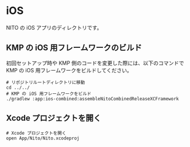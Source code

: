 # iOS

NITO の iOS アプリのディレクトリです。

## KMP の iOS 用フレームワークのビルド

初回セットアップ時や KMP 側のコードを変更した際には、以下のコマンドで KMP の iOS 用フレームワークをビルドしてください。

```shell
# リポジトリルートディレクトリに移動
cd ../../
# KMP の iOS 用フレームワークをビルド
./gradlew :app:ios-combined:assembleNitoCombinedReleaseXCFramework
```

## Xcode プロジェクトを開く

```shell
# Xcode プロジェクトを開く
open App/Nito/Nito.xcodeproj
```
